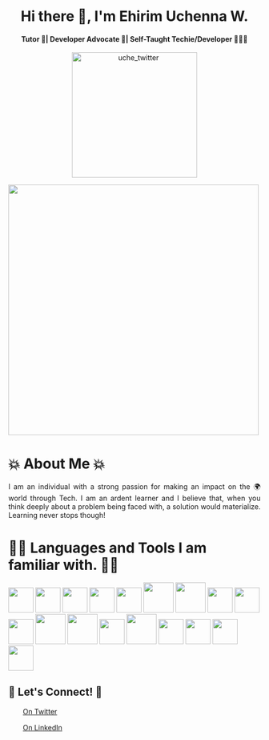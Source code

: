 <h1 align="center">Hi there 👋, I'm <b>Ehirim Uchenna W.</b></h1>

<h4 align="center">Tutor 📝| Developer Advocate 🥑| Self-Taught Techie/Developer 👩🏾‍🎓</h4>

<p align="center"> <a href="https://twitter.com/donwilly00" target="blank"><img src="https://img.shields.io/twitter/follow/donwilly00?logo=twitter&style=for-the-badge" alt="uche_twitter" width="250px"/></a> </p>

<img align='center' src="file:///C:/Users/White%20Angel/Downloads/hello_world.gif" width="500px" height="500px" />

<p></p>
<h1>💥 About Me 💥</h1>
<p align='justify'>I am an individual with a strong passion for making an impact on the 🌍 world through Tech. I am an ardent learner and I believe that, when you think deeply about a problem being faced with, a solution would materialize. Learning never stops though!  </p>


<p></p>
<h1> 👨‍💻 Languages and Tools I am familiar with. 👨‍💻 </h1>

 <img src="https://cdn.jsdelivr.net/gh/devicons/devicon/icons/html5/html5-original-wordmark.svg" width="50px" height="50px" /> <img src="https://cdn.jsdelivr.net/gh/devicons/devicon/icons/css3/css3-original-wordmark.svg" width="50px" height="50px" /> <img src="https://cdn.jsdelivr.net/gh/devicons/devicon/icons/javascript/javascript-original.svg" width="50px" height="50px" /> <img src="https://cdn.jsdelivr.net/gh/devicons/devicon/icons/nodejs/nodejs-original.svg" width="50px" height="50px" /> <img src="https://cdn.jsdelivr.net/gh/devicons/devicon/icons/bootstrap/bootstrap-original-wordmark.svg" width="50px" height="50px" /> <img src="https://cdn.jsdelivr.net/gh/devicons/devicon/icons/express/express-original-wordmark.svg" width="60px" height="60px" /> <img src="https://cdn.jsdelivr.net/gh/devicons/devicon/icons/npm/npm-original-wordmark.svg" width="60px" height="60px" /> <img src="https://cdn.jsdelivr.net/gh/devicons/devicon/icons/python/python-original-wordmark.svg" width="50px" height="50px" /> <img src="https://cdn.jsdelivr.net/gh/devicons/devicon/icons/pandas/pandas-original-wordmark.svg" width="50px" height="50px" /> <img src="https://cdn.jsdelivr.net/gh/devicons/devicon/icons/jupyter/jupyter-original-wordmark.svg" width="50px" height="50px" /> <img src="https://cdn.jsdelivr.net/gh/devicons/devicon/icons/mongodb/mongodb-original-wordmark.svg" width="60px" height="60px" /> <img src="https://cdn.jsdelivr.net/gh/devicons/devicon/icons/mysql/mysql-original-wordmark.svg" width="60px" height="60px" /> <img src="https://cdn.jsdelivr.net/gh/devicons/devicon/icons/git/git-original-wordmark.svg" width="50px" height="50px" /> <img src="https://cdn.jsdelivr.net/gh/devicons/devicon/icons/django/django-plain-wordmark.svg" width="60px" height="60px" /> <img src="https://cdn.jsdelivr.net/gh/devicons/devicon/icons/figma/figma-original.svg" width="50px" height="50px" /> <img src="https://cdn.jsdelivr.net/gh/devicons/devicon/icons/illustrator/illustrator-plain.svg" width="50px" height="50px" /> <img src="https://cdn.jsdelivr.net/gh/devicons/devicon/icons/photoshop/photoshop-plain.svg" width="50px" height="50px" /> <img src="https://cdn.jsdelivr.net/gh/devicons/devicon/icons/vscode/vscode-original.svg" width="50px" height="50px" />
          


<p></p>
<h2> 🤩 Let's Connect! 🤩</h2>
         
<img src="https://cdn.jsdelivr.net/gh/devicons/devicon/icons/twitter/twitter-original.svg" width="25px" height="15px" /> [On Twitter](https://www.twitter.com/donwilly00)         

<img src="https://cdn.jsdelivr.net/gh/devicons/devicon/icons/linkedin/linkedin-original.svg" width="25px" height="15px" /> [On LinkedIn](https://www.linkedin.com/in/uchennaehirim)
          


<!--
**ehirim/ehirim** is a ✨ _special_ ✨ repository because its `README.md` (this file) appears on your GitHub profile.

Here are some ideas to get you started:

- 🔭 I’m currently working on ...
- 🌱 I’m currently learning ...
- 👯 I’m looking to collaborate on ...
- 🤔 I’m looking for help with ...
- 💬 Ask me about ...
- 📫 How to reach me: ...
- 😄 Pronouns: ...
- ⚡ Fun fact: ...
-->

